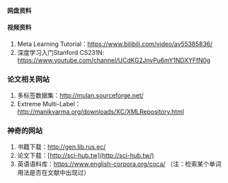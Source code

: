 #### 网盘资料



#### 视频资料

1. Meta Learning Tutorial：https://www.bilibili.com/video/av55385836/
2. 深度学习入门Stanford CS231N: https://www.youtube.com/channel/UCdKG2JnvPu6mY1NDXYFfN0g



### 论文相关网站

1. 多标签数据集：http://mulan.sourceforge.net/
2. Extreme Multi-Label：http://manikvarma.org/downloads/XC/XMLRepository.html



### 神奇的网站

1. 书籍下载：http://gen.lib.rus.ec/
2. 论文下载：[http://sci-hub.tw](http://sci-hub.tw/)
3. 英语语料库：https://www.english-corpora.org/coca/ （注：检索某个单词用法是否在文献中出现过）

